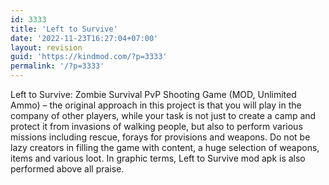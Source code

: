 ```yaml
---
id: 3333
title: 'Left to Survive'
date: '2022-11-23T16:27:04+07:00'
layout: revision
guid: 'https://kindmod.com/?p=3333'
permalink: '/?p=3333'
---
```


Left to Survive: Zombie Survival PvP Shooting Game (MOD, Unlimited Ammo) – the original approach in this project is that you will play in the company of other players, while your task is not just to create a camp and protect it from invasions of walking people, but also to perform various missions including rescue, forays for provisions and weapons. Do not be lazy creators in filling the game with content, a huge selection of weapons, items and various loot. In graphic terms, Left to Survive mod apk is also performed above all praise.